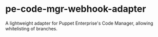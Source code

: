 # pe-code-mgr-webhook-adapter
A lightweight adapter for Puppet Enterprise's Code Manager, allowing whitelisting of branches.
